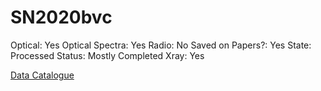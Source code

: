# SN2020bvc

Optical: Yes
Optical Spectra: Yes
Radio: No
Saved on Papers?: Yes
State: Processed
Status: Mostly Completed
Xray: Yes

[Data Catalogue](SN2020bvc%207ad7236c5a064bd1b09be5179c6ab82b/Data%20Catalogue%20a032653cd42e455c9a05735a25eecfee.csv)